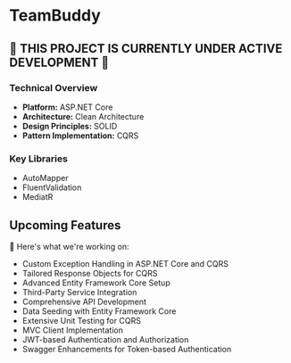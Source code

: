 # TeamBuddy

## 🚧 THIS PROJECT IS CURRENTLY UNDER ACTIVE DEVELOPMENT 🚧

### Technical Overview

- **Platform:** ASP.NET Core
- **Architecture:** Clean Architecture
- **Design Principles:** SOLID
- **Pattern Implementation:** CQRS

### Key Libraries

- AutoMapper
- FluentValidation
- MediatR

## Upcoming Features

🚀 Here's what we're working on:

- Custom Exception Handling in ASP.NET Core and CQRS
- Tailored Response Objects for CQRS
- Advanced Entity Framework Core Setup
- Third-Party Service Integration
- Comprehensive API Development
- Data Seeding with Entity Framework Core
- Extensive Unit Testing for CQRS
- MVC Client Implementation
- JWT-based Authentication and Authorization
- Swagger Enhancements for Token-based Authentication
